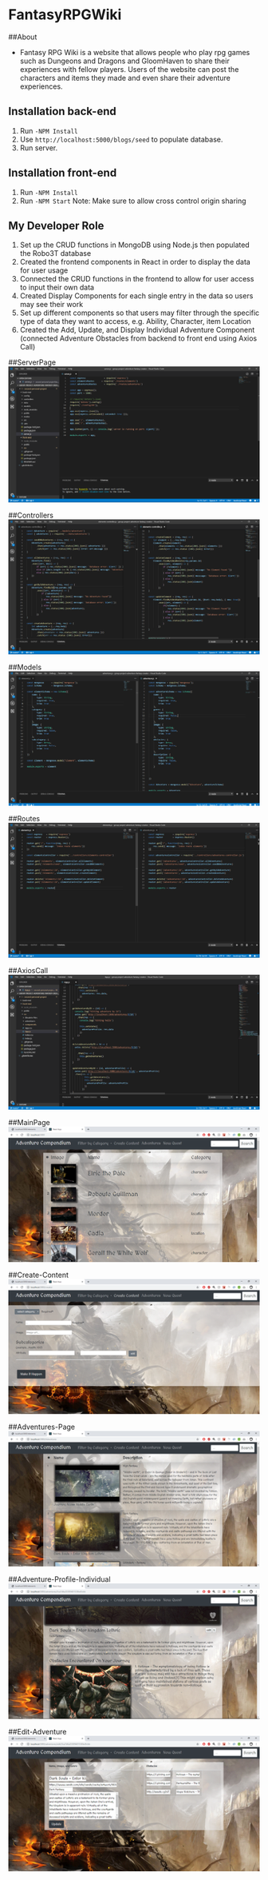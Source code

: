 # FantasyRPGWiki

##About
* Fantasy RPG Wiki is a website that allows people who play rpg games such as Dungeons and Dragons and GloomHaven to share their experiences with fellow players. Users of the website can post the characters and items they made and even share their adventure experiences. 

## Installation back-end
1. Run `-NPM Install`
2. Use `http://localhost:5000/blogs/seed` to populate database.
3. Run server.

## Installation front-end
1. Run `-NPM Install`
2. Run `-NPM Start`
Note: Make sure to allow cross control origin sharing

## My Developer Role
1. Set up the CRUD functions in MongoDB using Node.js then populated the Robo3T database
2. Created the frontend components in React in order to display the data for user usage
3. Connected the CRUD functions in the frontend to allow for user access to input their own data
4. Created Display Components for each single entry in the data so users may see their work
5. Set up different components so that users may filter through the specific type of data they want to access, e.g. Ability, Character, item Location 
6. Created the Add, Update, and Display Individual Adventure Component (connected Adventure Obstacles from backend to front end using Axios Call)

##ServerPage
![ServerPage]( https://github.com/Michaelxk-CodingSamurai/RPG-Fantasy-Wiki/blob/master/1%20-%20second-personal-project/Server-js.png?raw=true"Title")

##Controllers
![Controllers](https://github.com/Michaelxk-CodingSamurai/RPG-Fantasy-Wiki/blob/master/1%20-%20second-personal-project/Controllers.png?raw=true"Title")

##Models
![Models](https://github.com/Michaelxk-CodingSamurai/RPG-Fantasy-Wiki/blob/master/1%20-%20second-personal-project/Models.png?raw=true"Title")

##Routes
![Routes](https://github.com/Michaelxk-CodingSamurai/RPG-Fantasy-Wiki/blob/master/1%20-%20second-personal-project/Routes.png?raw=true"Title")

##AxiosCall
![AxiosCall](https://github.com/Michaelxk-CodingSamurai/RPG-Fantasy-Wiki/blob/master/1%20-%20second-personal-project/Axios-Call.png?raw=true"Title")

##MainPage
![MainPage](https://github.com/Michaelxk-CodingSamurai/RPG-Fantasy-Wiki/blob/master/1%20-%20second-personal-project/Main-Page.png?raw=true"Title")

##Create-Content
![Create-Content](https://github.com/Michaelxk-CodingSamurai/RPG-Fantasy-Wiki/blob/master/1%20-%20second-personal-project/Create-Content.png?raw=true"Title")

##Adventures-Page
![Adventures-Page](https://github.com/Michaelxk-CodingSamurai/RPG-Fantasy-Wiki/blob/master/1%20-%20second-personal-project/Adventures-Page.png?raw=true"Title")

##Adventure-Profile-Individual
![Adventure-Profile-Individual](https://github.com/Michaelxk-CodingSamurai/RPG-Fantasy-Wiki/blob/master/1%20-%20second-personal-project/Adventure-Profile-Individual.png?raw=true"Title")

##Edit-Adventure
![Edit-Adventure](https://github.com/Michaelxk-CodingSamurai/RPG-Fantasy-Wiki/blob/master/1%20-%20second-personal-project/Edit-Adventure.png?raw=true"Title")